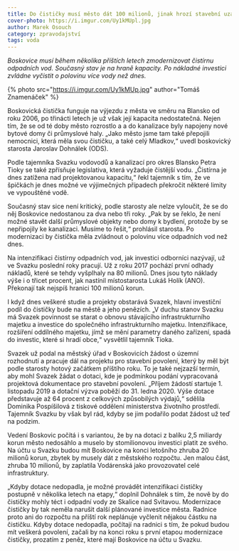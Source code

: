 ```yaml
---
title: Do čističky musí město dát 100 milionů, jinak hrozí stavební uzávěra
cover-photo: https://i.imgur.com/Uy1kMUpl.jpg
author: Marek Osouch
category: zpravodajství
tags: voda
---
```


*Boskovice musí během několika příštích letech zmodernizovat čistírnu odpadních vod. Současný stav je na hraně kapacity. Po nákladné investici zvládne vyčistit o polovinu více vody než dnes.*

{% photo src="https://i.imgur.com/Uy1kMUp.jpg" author="Tomáš Znamenáček" %}

Boskovická čistička funguje na výjezdu z města ve směru na Blansko od roku 2006, po třinácti letech je už však její kapacita nedostatečná. Nejen tím, že se od té doby město rozrostlo a a do kanalizace byly napojeny nové bytové domy či průmyslové haly. „Jako město jsme tam také přepojili nemocnici, která měla svou čističku, a také celý Mladkov,“ uvedl boskovický starosta Jaroslav Dohnálek (ODS).

Podle tajemníka Svazku vodovodů a kanalizací pro okres Blansko Petra Tioky se také zpřísňuje legislativa, která vyžaduje čistější vodu. „Čistírna je dnes zatížena nad projektovanou kapacitu,“ řekl tajemník s tím, že ve špičkách je dnes možné ve výjimečných případech překročit některé limity ve vypouštěné vodě.

Současný stav sice není kritický, podle starosty ale nelze vyloučit, že se do něj Boskovice nedostanou za dva nebo tři roky. „Pak by se řeklo, že není možné stavět další průmyslové objekty nebo domy k bydlení, protože by se nepřipojily ke kanalizaci. Musíme to řešit,“ prohlásil starosta. Po modernizaci by čistička měla zvládnout o polovinu více odpadních vod než dnes.

Na intenzifikaci čistírny odpadních vod, jak investici odborníci nazývají, už ve Svazku poslední roky pracují. Už z roku 2017 pochází první odhady nákladů, které se tehdy vyšplhaly na 80 milionů. Dnes jsou tyto náklady výše i o třicet procent, jak nastínil místostarosta Lukáš Holík (ANO). Překonají tak nejspíš hranici 100 milionů korun.

I když dnes veškeré studie a projekty obstarává Svazek, hlavní investiční podíl do čističky bude na městě a jeho penězích. „V duchu stanov Svazku má Svazek povinnost se starat o obnovu stávajícího infrastrukturního majetku a investice do společného infrastrukturního majetku. Intenzifikace, rozšíření oddílného majetku, jímž se mění parametry daného zařízení, spadá do investic, které si hradí obce,“ vysvětlil tajemník Tioka.

Svazek už podal na městský úřad v Boskovicích žádost o územní rozhodnutí a pracuje dál na projektu pro stavební povolení, který by měl být podle starosty hotový začátkem příštího roku. To je také nejzazší termín, aby mohl Svazek žádat o dotaci, kde je podmínkou podání vypracovaná projektová dokumentace pro stavební povolení. „Příjem žádostí startuje 1. listopadu 2019 a dotační výzva poběží do 31. ledna 2020. Výše dotace představuje až 64 procent z celkových způsobilých výdajů,“ sdělila Dominika Pospíšilová z tiskové oddělení ministerstva životního prostředí. Tajemník Svazku by však byl rád, kdyby se jim podařilo podat žádost už teď na podzim.

Vedení Boskovic počítá i s variantou, že by na dotaci z balíku 2,5 miliardy korun město nedosáhlo a muselo by stomilionovou investici platit ze svého. Na účtu u Svazku budou mít Boskovice na konci letošního zhruba 20 milionů korun, zbytek by musely dát z městského rozpočtu. Jen malou část, zhruba 10 milionů, by zaplatila Vodárenská jako provozovatel celé infrastruktury.

„Kdyby dotace nedopadla, je možné provádět intenzifikaci čističky postupně v několika letech na etapy,“ doplnil Dohnálek s tím, že nově by do čističky mohly téct i odpadní vody ze Skalice nad Svitavou. Modernizace čističky by tak neměla narušit další plánované investice města. Radnice proto ani do rozpočtu na příští rok neplánuje vyčlenit nějakou částku na čističku. Kdyby dotace nedopadla, počítají na radnici s tím, že pokud budou mít veškerá povolení, začali by na konci roku s první etapou modernizace čističky, prozatím z peněz, které mají Boskovice na účtu u Svazku.